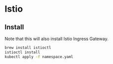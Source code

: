 # Istio

## Install

Note that this will also install Istio Ingress Gateway.

```sh
brew install istioctl
istioctl install
kubectl apply -f namespace.yaml
```
